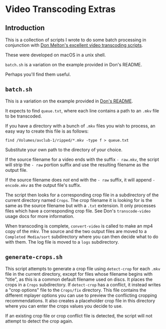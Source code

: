 # Video Transcoding Extras 

## Introduction

This is a collection of scripts I wrote to do some batch processing in conjunction with [Don Melton's excellent video transcoding scripts](https://github.com/donmelton/video_transcoding).

These were developed on macOS in a unix shell.

`batch.sh` is a variation on the example provided in Don's README.

Perhaps you'll find them useful.


## `batch.sh`

This is a variation on the example provided in [Don's README](https://github.com/donmelton/video_transcoding/blob/master/README.md). 

It expects to find `queue.txt`, where each line contains a path to an `.mkv` file to be transcoded. 

If you have a directory with a bunch of `.mkv` files you wish to process, an easy way to create this file is as follows:

`find /Volumes/avclub-1/ripped/*.mkv -type f > queue.txt`

Substitute your own path to the directory of your choice.

If the source filename for a video ends with the suffix `- raw.mkv`, the script will strip the `- raw` portion suffix and use the resulting filename as the output file.

If the source filename does *not* end with the `- raw` suffix, it will append `-encode.mkv` as the output file's suffix.

The script then looks for a corresponding crop file in a subdirectory of the current directory named `Crops`. The crop filename it is looking for is the same as the source filename but with a `.txt` extension. It only processes files which have a corresponding crop file. See Don's `transcode-video` usage docs for more information.

When transcoding is complete, `convert-video` is called to make an mp4 copy of the mkv. The source and the two output files are moved to a `Completed Media/sort` subdirectory where you can then decide what to do with them. The log file is moved to a `logs` subdirectory.


## `generate-crops.sh`

This script attempts to generate a crop file using `detect-crop` for each `.mkv` file in the current directory, except for files whose filename begins with "title", as this is a common default filename used on discs. It places the crops in a `Crops` subdirectory. If `detect-crop` has a conflict, it instead writes a "crop options" file to the `Crops/fix` directory. This file contains the different mplayer options you can use to preview the conflicting cropping recommendations. It also creates a placeholder crop file in this directory where you can enter the crops values you decide to use.

If an existing crop file or crop conflict file is detected, the script will not attempt to detect the crop again.
